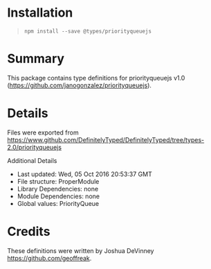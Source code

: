 # Installation
> `npm install --save @types/priorityqueuejs`

# Summary
This package contains type definitions for priorityqueuejs v1.0 (https://github.com/janogonzalez/priorityqueuejs).

# Details
Files were exported from https://www.github.com/DefinitelyTyped/DefinitelyTyped/tree/types-2.0/priorityqueuejs

Additional Details
 * Last updated: Wed, 05 Oct 2016 20:53:37 GMT
 * File structure: ProperModule
 * Library Dependencies: none
 * Module Dependencies: none
 * Global values: PriorityQueue

# Credits
These definitions were written by Joshua DeVinney <https://github.com/geoffreak>.
